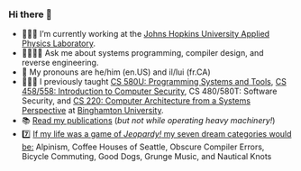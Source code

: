 ### Hi there 👋

- 👨🏻‍💻 I’m currently working at the [Johns Hopkins University Applied Physics Laboratory](https://github.com/jhuapl). 
- 🙋‍♂️🙋‍♀️ Ask me about systems programming, compiler design, and reverse engineering.
- 💬 My pronouns are he/him (en.US) and il/lui (fr.CA)
- 👨🏻‍🏫 I previously taught [CS 580U: Programming Systems and Tools](https://github.com/bucs580u), [CS 458/558: Introduction to Computer Security](https://github.com/bucs558), CS 480/580T: Software Security, and [CS 220: Computer Architecture from a Systems Perspective](https://github.com/bucs220) at [Binghamton University](https://binghamton.edu/CS).
- 📚 [Read my publications](https://scholar.google.com/citations?user=GfQ-ozgAAAAJ) (_but not while operating heavy machinery!_)
- 7️⃣ [If my life was a game of _Jeopardy!_ my seven dream categories would be:](https://www.wired.com/1994/01/microserfs/) Alpinism, Coffee Houses of Seattle, Obscure Compiler Errors, Bicycle Commuting, Good Dogs, Grunge Music, and Nautical Knots

<!--
**colematt/colematt** is a ✨ _special_ ✨ repository because its `README.md` (this file) appears on your GitHub profile.

Here are some ideas to get you started:

- 🔭 I’m currently working on ...
- 🌱 I’m currently learning ...
- 👯 I’m looking to collaborate on ...
- 🤔 I’m looking for help with ...
- 💬 Ask me about ...
- 📫 How to reach me: ...
- 😄 Pronouns: ...
- ⚡ Fun fact: ...
-->
